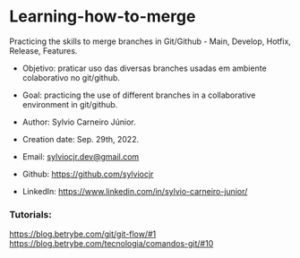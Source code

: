 # Learning-how-to-merge
Practicing the skills to merge branches in Git/Github - Main, Develop, Hotfix, Release, Features.

- Objetivo: praticar uso das diversas branches usadas em ambiente
colaborativo no git/github.

- Goal: practicing the use of different branches in a collaborative
environment in git/github.

- Author: Sylvio Carneiro Júnior.
- Creation date: Sep. 29th, 2022.
- Email: sylviocjr.dev@gmail.com
- Github: <https://github.com/sylviocjr>
- LinkedIn: <https://www.linkedin.com/in/sylvio-carneiro-junior/>

### Tutorials:
<https://blog.betrybe.com/git/git-flow/#1>
<https://blog.betrybe.com/tecnologia/comandos-git/#10>
